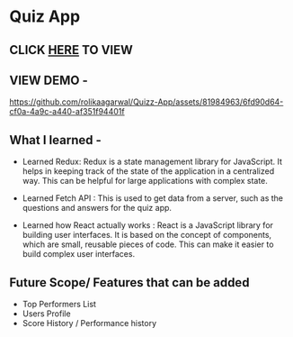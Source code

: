 # Quiz App 

## CLICK  [HERE](https://647c4bed8261880b3dcdbd06--mellifluous-pixie-5440f3.netlify.app/) TO VIEW 

## VIEW DEMO - 

https://github.com/rolikaagarwal/Quizz-App/assets/81984963/6fd90d64-cf0a-4a9c-a440-af351f94401f


## What I learned -
- Learned Redux: 
  Redux is a state management library for JavaScript. It helps in keeping track of the state of the application in a centralized way. This   can be helpful for large applications with complex state.

- Learned Fetch API : 
    This is  used to get data from a server, such as the questions and answers for the quiz app.

- Learned how React actually works : 
  React is a JavaScript library for building user interfaces. It is based on the concept of components, which are small, reusable pieces of   code. This can make it easier to build complex user interfaces.

## Future Scope/ Features that can be added

- Top Performers List 
- Users Profile
- Score History / Performance history 
